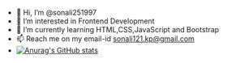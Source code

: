 - 👋 Hi, I’m @sonali251997
- 👀 I’m interested in Frontend Development
- 🌱 I’m currently learning HTML,CSS,JavaScript and Bootstrap
- 📫 Reach me on my email-id sonali121.kp@gmail.com
- [![Anurag's GitHub stats](https://github-readme-stats.vercel.app/api?username=sonali251997)](https://github.com/anuraghazra/github-readme-stats)


<!---
sonali251997/sonali251997 is a ✨ special ✨ repository because its `README.md` (this file) appears on your GitHub profile.
You can click the Preview link to take a look at your changes.
--->
